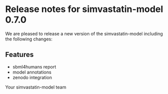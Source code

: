 # Release notes for simvastatin-model 0.7.0

We are pleased to release a new version of the simvastatin-model including the 
following changes:

## Features
- sbml4humans report
- model annotations
- zenodo integration

Your simvastatin-model team
